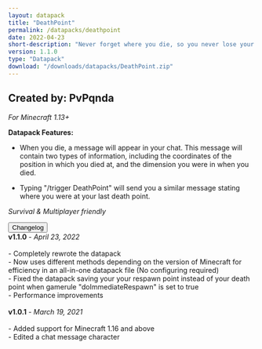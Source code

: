 ```yaml
---
layout: datapack
title: "DeathPoint"
permalink: /datapacks/deathpoint
date: 2022-04-23
short-description: "Never forget where you die, so you never lose your items again!"
version: 1.1.0
type: "Datapack"
download: "/downloads/datapacks/DeathPoint.zip"
---
```

Created by: PvPqnda
-
*For Minecraft 1.13+*

**Datapack Features:**

- When you die, a message will appear in your chat. This message will contain two types of information, including the coordinates of the position in which you died at, and the dimension you were in when you died.

- Typing "/trigger DeathPoint" will send you a similar message stating where you were at your last death point.

*Survival & Multiplayer friendly*

<div id="accordion">
  <div class="card">
        <button class="card-header mb-0 btn btn-link text-decoration-none" data-toggle="collapse" data-target="#changelog" aria-expanded="false" aria-controls="changelog" id="changelogBtn">
           Changelog
        </button>
</div>

<div id="changelog" class="collapse" aria-labelledby="changelogBtn" data-parent="#accordion">
      <div class="card-body">
<b>v1.1.0</b> - <em>April 23, 2022</em><br>
<br>
- Completely rewrote the datapack<br>
- Now uses different methods depending on the version of Minecraft for efficiency in an all-in-one datapack file (No configuring required)<br>
- Fixed the datapack saving your your respawn point instead of your death point when gamerule "doImmediateRespawn" is set to true<br>
- Performance improvements<br>
<br>
<b>v1.0.1</b> - <em>March 19, 2021</em><br>
<br>
- Added support for Minecraft 1.16 and above<br>
- Edited a chat message character<br>
      </div>
    </div>
  </div>